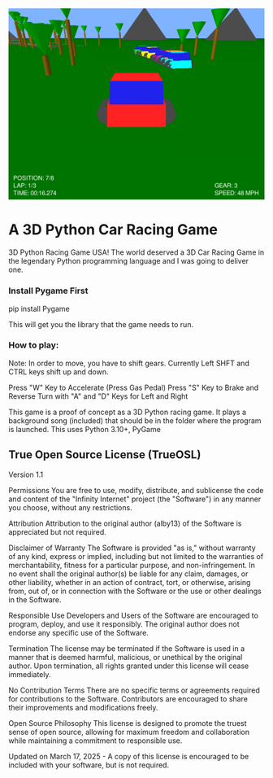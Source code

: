 <center><img src="https://github.com/alby13/3D-Python-Racing-Game/blob/main/python-racing.png?raw=true"></center>

# A 3D Python Car Racing Game
3D Python Racing Game USA! The world deserved a 3D Car Racing Game in the legendary Python programming language and I was going to deliver one.

### Install Pygame First
pip install Pygame

This will get you the library that the game needs to run.

### How to play:
Note: In order to move, you have to shift gears. Currently Left SHFT and CTRL keys shift up and down.

Press "W" Key to Accelerate (Press Gas Pedal)
Press "S" Key to Brake and Reverse
Turn with "A" and "D" Keys for Left and Right

This game is a proof of concept as a 3D Python racing game. It plays a background song (included) that should be in the folder where the program is launched. This uses Python 3.10+, PyGame


## True Open Source License (TrueOSL)
Version 1.1

Permissions
You are free to use, modify, distribute, and sublicense the code and content of the "Infinity Internet" project (the "Software") in any manner you choose, without any restrictions.

Attribution
Attribution to the original author (alby13) of the Software is appreciated but not required.

Disclaimer of Warranty
The Software is provided "as is," without warranty of any kind, express or implied, including but not limited to the warranties of merchantability, fitness for a particular purpose, and non-infringement. In no event shall the original author(s) be liable for any claim, damages, or other liability, whether in an action of contract, tort, or otherwise, arising from, out of, or in connection with the Software or the use or other dealings in the Software.

Responsible Use
Developers and Users of the Software are encouraged to program, deploy, and use it responsibly. The original author does not endorse any specific use of the Software.

Termination
The license may be terminated if the Software is used in a manner that is deemed harmful, malicious, or unethical by the original author. Upon termination, all rights granted under this license will cease immediately.

No Contribution Terms
There are no specific terms or agreements required for contributions to the Software. Contributors are encouraged to share their improvements and modifications freely.

Open Source Philosophy
This license is designed to promote the truest sense of open source, allowing for maximum freedom and collaboration while maintaining a commitment to responsible use.

Updated on March 17, 2025 - A copy of this license is encouraged to be included with your software, but is not required.
